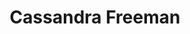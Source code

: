 ---
title: Cassandra Freeman
aliases:  
  - /people/cassie-freeman
other_names: 
  - Cassie Freeman
layout: people
featured_image: 
featured_image_attr: 
featured_image_alt: 
featured_image_caption: 
Socials:
  Instagram: cassiedamsel
  IMDb: Cassandra Freeman | nm1904386
  Website: https://linktr.ee/cassandra.freeman6
---